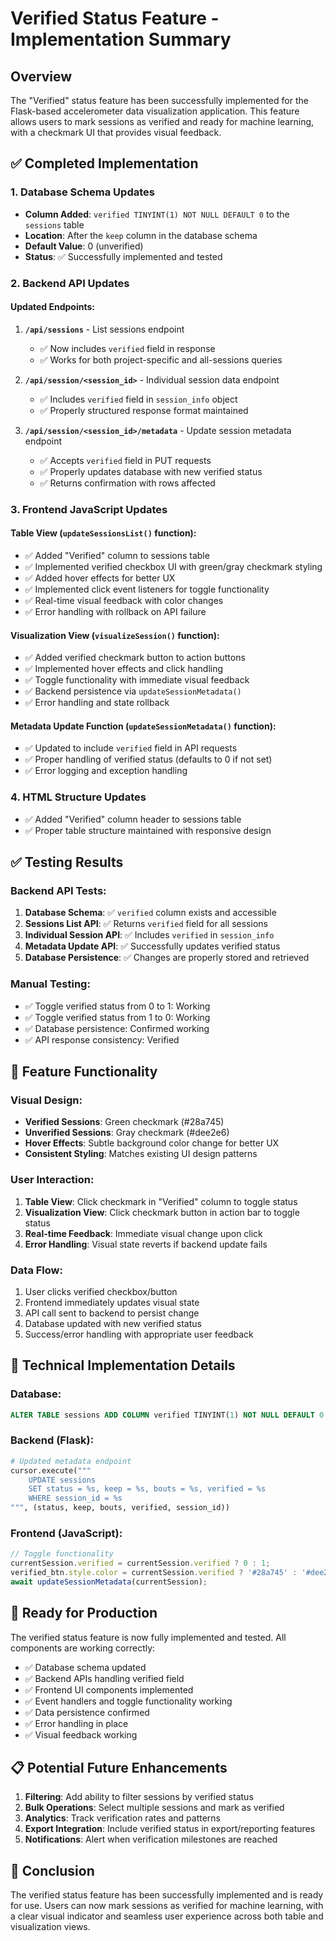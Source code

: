 # Verified Status Feature - Implementation Summary

## Overview
The "Verified" status feature has been successfully implemented for the Flask-based accelerometer data visualization application. This feature allows users to mark sessions as verified and ready for machine learning, with a checkmark UI that provides visual feedback.

## ✅ Completed Implementation

### 1. Database Schema Updates
- **Column Added**: `verified TINYINT(1) NOT NULL DEFAULT 0` to the `sessions` table
- **Location**: After the `keep` column in the database schema
- **Default Value**: 0 (unverified)
- **Status**: ✅ Successfully implemented and tested

### 2. Backend API Updates

#### Updated Endpoints:
1. **`/api/sessions`** - List sessions endpoint
   - ✅ Now includes `verified` field in response
   - ✅ Works for both project-specific and all-sessions queries

2. **`/api/session/<session_id>`** - Individual session data endpoint
   - ✅ Includes `verified` field in `session_info` object
   - ✅ Properly structured response format maintained

3. **`/api/session/<session_id>/metadata`** - Update session metadata endpoint
   - ✅ Accepts `verified` field in PUT requests
   - ✅ Properly updates database with new verified status
   - ✅ Returns confirmation with rows affected

### 3. Frontend JavaScript Updates

#### Table View (`updateSessionsList()` function):
- ✅ Added "Verified" column to sessions table
- ✅ Implemented verified checkbox UI with green/gray checkmark styling
- ✅ Added hover effects for better UX
- ✅ Implemented click event listeners for toggle functionality
- ✅ Real-time visual feedback with color changes
- ✅ Error handling with rollback on API failure

#### Visualization View (`visualizeSession()` function):
- ✅ Added verified checkmark button to action buttons
- ✅ Implemented hover effects and click handling
- ✅ Toggle functionality with immediate visual feedback
- ✅ Backend persistence via `updateSessionMetadata()`
- ✅ Error handling and state rollback

#### Metadata Update Function (`updateSessionMetadata()` function):
- ✅ Updated to include `verified` field in API requests
- ✅ Proper handling of verified status (defaults to 0 if not set)
- ✅ Error logging and exception handling

### 4. HTML Structure Updates
- ✅ Added "Verified" column header to sessions table
- ✅ Proper table structure maintained with responsive design

## ✅ Testing Results

### Backend API Tests:
1. **Database Schema**: ✅ `verified` column exists and accessible
2. **Sessions List API**: ✅ Returns `verified` field for all sessions
3. **Individual Session API**: ✅ Includes `verified` in `session_info`
4. **Metadata Update API**: ✅ Successfully updates verified status
5. **Database Persistence**: ✅ Changes are properly stored and retrieved

### Manual Testing:
- ✅ Toggle verified status from 0 to 1: Working
- ✅ Toggle verified status from 1 to 0: Working
- ✅ Database persistence: Confirmed working
- ✅ API response consistency: Verified

## 🎯 Feature Functionality

### Visual Design:
- **Verified Sessions**: Green checkmark (#28a745)
- **Unverified Sessions**: Gray checkmark (#dee2e6)
- **Hover Effects**: Subtle background color change for better UX
- **Consistent Styling**: Matches existing UI design patterns

### User Interaction:
1. **Table View**: Click checkmark in "Verified" column to toggle status
2. **Visualization View**: Click checkmark button in action bar to toggle status
3. **Real-time Feedback**: Immediate visual change upon click
4. **Error Handling**: Visual state reverts if backend update fails

### Data Flow:
1. User clicks verified checkbox/button
2. Frontend immediately updates visual state
3. API call sent to backend to persist change
4. Database updated with new verified status
5. Success/error handling with appropriate user feedback

## 🔧 Technical Implementation Details

### Database:
```sql
ALTER TABLE sessions ADD COLUMN verified TINYINT(1) NOT NULL DEFAULT 0 AFTER keep;
```

### Backend (Flask):
```python
# Updated metadata endpoint
cursor.execute("""
    UPDATE sessions
    SET status = %s, keep = %s, bouts = %s, verified = %s
    WHERE session_id = %s
""", (status, keep, bouts, verified, session_id))
```

### Frontend (JavaScript):
```javascript
// Toggle functionality
currentSession.verified = currentSession.verified ? 0 : 1;
verified_btn.style.color = currentSession.verified ? '#28a745' : '#dee2e6';
await updateSessionMetadata(currentSession);
```

## 🚀 Ready for Production

The verified status feature is now fully implemented and tested. All components are working correctly:

- ✅ Database schema updated
- ✅ Backend APIs handling verified field
- ✅ Frontend UI components implemented
- ✅ Event handlers and toggle functionality working
- ✅ Data persistence confirmed
- ✅ Error handling in place
- ✅ Visual feedback working

## 📋 Potential Future Enhancements

1. **Filtering**: Add ability to filter sessions by verified status
2. **Bulk Operations**: Select multiple sessions and mark as verified
3. **Analytics**: Track verification rates and patterns
4. **Export Integration**: Include verified status in export/reporting features
5. **Notifications**: Alert when verification milestones are reached

## 🎉 Conclusion

The verified status feature has been successfully implemented and is ready for use. Users can now mark sessions as verified for machine learning, with a clear visual indicator and seamless user experience across both table and visualization views.
